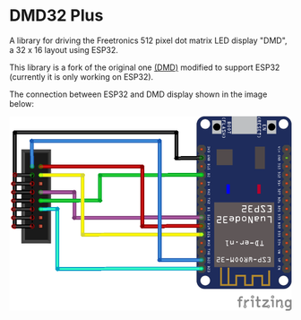 # DMD32 Plus
A library for driving the Freetronics 512 pixel dot matrix LED display "DMD", a 32 x 16 layout using ESP32.

This library is a fork of the original one [(DMD)](https://github.com/freetronics/DMD) modified to support ESP32 (currently it is only working on ESP32).

The connection between ESP32 and DMD display shown in the image below:






![](https://github.com/ahmadfathan/DMD32Plus/blob/main/connection.png)